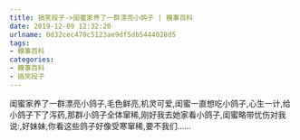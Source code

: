 ```yaml
---
title: 搞笑段子->闺蜜家养了一群漂亮小鸽子 | 糗事百科
date: 2019-12-09 12:32:20
urlname: 0d32cec470c5123ae9df5db5444028d5
tags: 
- 糗事百科
categories:
- 糗事百科
- 搞笑段子
---
```

闺蜜家养了一群漂亮小鸽子,毛色鲜亮,机灵可爱,闺蜜一直想吃小鸽子,心生一计,给小鸽子下了泻药,那群小鸽子全体窜稀,刚好我去她家看小鸽子,闺蜜略带忧伤对我说:,好妹妹,你看这些鸽子好像受寒窜稀,要不我们……


